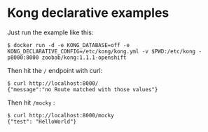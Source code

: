 Kong declarative examples
=========================

Just run the example like this:

```
$ docker run -d -e KONG_DATABASE=off -e KONG_DECLARATIVE_CONFIG=/etc/kong/kong.yml -v $PWD:/etc/kong -p8000:8000 zoobab/kong:1.1.1-openshift
```

Then hit the ```/``` endpoint with curl:

```
$ curl http://localhost:8000/
{"message":"no Route matched with those values"}
```

Then hit ```/mocky``` :

```
$ curl http://localhost:8000/mocky
{"test": "HelloWorld"}
```

